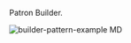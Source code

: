 Patron Builder.

![builder-pattern-example MD](https://user-images.githubusercontent.com/49033186/68029902-02dfe680-fc97-11e9-9195-24deeb7b469e.jpg)
